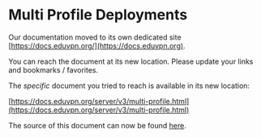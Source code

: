 # Multi Profile Deployments
    
Our documentation moved to its own dedicated site 
[https://docs.eduvpn.org/](https://docs.eduvpn.org).

You can reach the document at its new location. Please update your links and 
bookmarks / favorites.

The _specific_ document you tried to reach is available in its new location:

[https://docs.eduvpn.org/server/v3/multi-profile.html](https://docs.eduvpn.org/server/v3/multi-profile.html)

The source of this document can now be found [here](https://codeberg.org/eduVPN/documentation/src/branch/v3/multi-profile.md).
